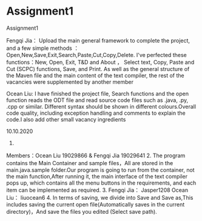# Assignment1


Assignment1

Fengqi Jia：
Upload the main general framework to complete the project, and a few simple methods ：Open,New,Save,Exit,Search,Paste,Cut,Copy,Delete.
I've perfected these functions：New, Open, Exit, T&D and About ， Select text, Copy, Paste and Cut (SCPC) functions, Save,  and Print. As well as the general structure of the Maven file and the main content of the text compiler, the rest of the vacancies were supplemented by another member

Ocean Liu:
I have finished the project file, Search functions and the open function reads the ODT file and read source code files such as  .java, .py, .cpp or similar. Different syntax should be shown in different colours.Overall code quality, including exception handling and comments to explain the code.I also add other small vacancy ingredients



10.10.2020


1.
Members：Ocean Liu 19029866  & Fengqi Jia 19029641
2.
The program contains the Main Container and sample files，All are stored in the main.java.sample folder.Our program is going to run from the container, not the main function,After running it, the main interface of the text compiler pops up, which contains all the menu buttons in the requirements, and each item can be implemented as required.
3.
Fengqi Jia： Jasper1208
Ocean Liu： liuocean6
4.
In terms of saving, we divide into Save and Save as,This includes saving the current open file(Automatically saves in the current directory)，And save the files you edited (Select save path).
